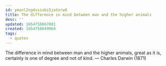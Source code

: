 ```yaml
---
id: ymanl2ng4ssixbi5jatxrw8
title: The difference in mind between man and the higher animals
desc: ''
updated: 1654758067801
created: 1654758049964
tags:
  - quotes
---
```


The difference in mind between man and the higher animals, great as it is, certainly is one of degree and not of kind. — Charles Darwin (1871)
